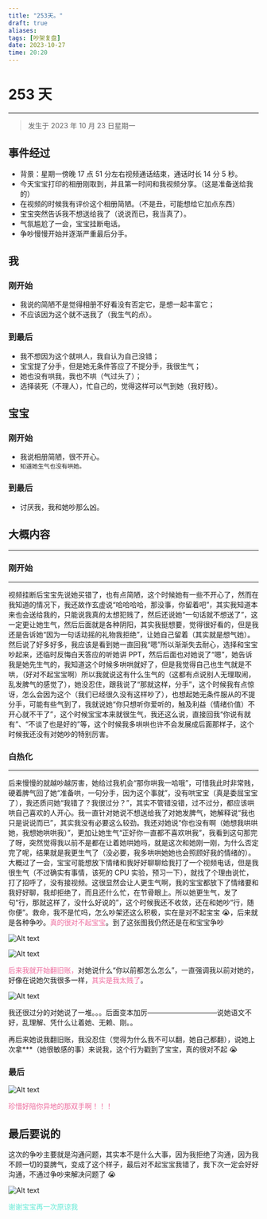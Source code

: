 ```yaml
---
title: "253天。"
draft: true
aliases:
tags: [吵架复盘]
date: 2023-10-27
time: 20:20
---
```


# 253 天

---

> 发生于 2023 年 10 月 23 日星期一

## 事件经过

- 背景：星期一傍晚 17 点 51 分左右视频通话结束，通话时长 14 分 5 秒。
- 今天宝宝打印的相册刚取到，并且第一时间和我视频分享。（这是准备送给我的）
- 在视频的时候我有评价这个相册简陋。（不是丑，可能想给它加点东西）
- 宝宝突然告诉我不想送给我了（说说而已，我当真了）。
- 气氛尴尬了一会，宝宝挂断电话。
- 争吵慢慢开始并逐渐严重最后分手。

## 我

### 刚开始

- 我说的简陋不是觉得相册不好看没有否定它，是想一起丰富它；
- 不应该因为这个就不送我了（我生气的点）。

### 到最后

- 我不想因为这个就哄人，我自认为自己没错；
- 宝宝提了分手，但是她无条件答应了不提分手，我很生气；
- 她也没有哄我，我也不哄（气过头了）；
- 选择装死（不理人），忙自己的，觉得这样可以气到她（我好贱）。

## 宝宝

### 刚开始

- 我说相册简陋，很不开心。
- `知道她生气也没有哄她。`

### 到最后

- 讨厌我，我和她吵那么凶。

## 大概内容

---

### 刚开始

---

视频挂断后宝宝先说她买错了，也有点简陋，这个时候她有一些不开心了，然而在我知道的情况下，我还故作玄虚说“哈哈哈哈，那没事，你留着吧”，其实我知道本来也会送给我的，只能说我真的太想犯贱了，然后还说她“一句话就不想送了”，这一定更让她生气，然后后面就是各种阴阳，其实我挺想要，觉得很好看的，但是我还是告诉她“因为一句话动摇的礼物我拒绝”，让她自己留着（其实就是想气她）。然后说了好多好多，我应该是看到她一直回我“嗯”所以渐渐失去耐心，选择和宝宝吵起来，还临时反悔白天答应的听她讲 PPT，然后后面也对她说了“嗯”，她告诉我是她先生气的，我知道这个时候多哄哄就好了，但是我觉得自己也生气就是不哄，（好对不起宝宝啊）所以我就说这有什么生气的（这都有点说别人无理取闹，乱发脾气的感觉了），她没忍住，跟我说了“那就这样，分手”，这个时候我有点惊讶，怎么会因为这个（我们已经很久没有这样吵了），也想起她无条件服从的不提分手，可能有些气到了，我就说她“你只想听你爱听的，触及利益（情绪价值）不开心就不干了”，这个时候宝宝本来就很生气，我还这么说，直接回我“你说有就有”、“不谈了也是好的”等，这个时候我多哄哄也许不会发展成后面那样子，这个时候我还没有对她吵的特别厉害。

### 白热化

---

后来慢慢的就越吵越厉害，她给过我机会“那你哄我一哈哦”，可惜我此时非常贱，硬着脾气回了她“准备哄，一句分手，因为这个事就”，没有哄宝宝（真是委屈宝宝了），我还质问她“我错了？我很过分？”，其实不管错没错，过不过分，都应该哄哄自己喜欢的人开心。我一直针对她说不想送给我了对她发脾气，她解释说“我也只是说说而已”，其实我没有必要这么较劲。我还对她说“你也没有啊（她想我哄哄她，我想她哄哄我）”，更加让她生气“正好你一直都不喜欢哄我”，我看到这句那完了呀，突然觉得我以前不是都在让着她哄她吗，就是这次和她刚一刚，为什么否定完了呢，结果就是我更生气了（没必要，我多哄哄她她也会照顾好我的情绪的）。大概过了一会，宝宝可能想放下情绪和我好好聊聊给我打了一个视频电话，但是我很生气（不过确实有事情，该死的 CPU 实验，预习一下），就找了个理由说忙，打了招呼了，没有接视频。这很显然会让人更生气啊，我的宝宝都放下了情绪要和我好好聊，我却拒绝了，而且还什么忙，在节骨眼上。所以她更生气，发了句“行，那就这样了，没什么好说的”，这个时候我还不收敛，还在和她吵“行，随你便”。救命，我不是忙吗，怎么吵架还这么积极，实在是对不起宝宝 😭，后来就是各种争吵。<font color="#ee699c">真的很对不起宝宝</font>。到了这张图我仍然还是在和宝宝争吵

![Alt text](imgs/image-1%5B1%5D.png)

![Alt text](imgs/image-2%5B1%5D.png)

<font color="#ee699c">后来我就开始翻旧账，</font>对她说什么“你以前都怎么怎么”，一直强调我以前对她的，好像在说她欠我很多一样，<font color="#ee699c">其实是我太贱了</font>。

![Alt text](imgs/image-5%5B1%5D.png)

我还很过分的对她说了一堆。。。后面变本加厉——————————说她语文不好，乱理解、凭什么让着她、无赖、刚。。

再后来她说我翻旧账，我没忍住（觉得为什么我不可以翻，她自己都翻），说她上次拿\*\*\*（她很敏感的事）来说我，这个行为戳到了宝宝，真的很对不起 😭

### 最后

![Alt text](imgs/image-6%5B1%5D.png)

<font color="ee699c">珍惜好陪你异地的那双手啊！！！</font>

## 最后要说的

这次的争吵主要就是沟通问题，其实本不是什么大事，因为我拒绝了沟通，因为我不顾一切的耍脾气，变成了这个样子，最后对不起宝宝我错了，我下次一定会好好沟通，不通过争吵来解决问题了 😭

![Alt text](imgs/image-7%5B1%5D.png)

<font color="#63ead6">谢谢宝宝再一次原谅我</font>

